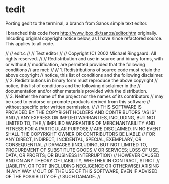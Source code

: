 tedit
=====

Porting gedit to the terminal, a branch from Sanos simple text editor.

I branched this code from http://www.jbox.dk/sanos/editor.htm originally.
Inlcuding original copyright notice below, as I have since refactored source.
This applies to all code.

//
// edit.c
//
// Text editor
//
// Copyright (C) 2002 Michael Ringgaard. All rights reserved.
//
// Redistribution and use in source and binary forms, with or without
// modification, are permitted provided that the following conditions
// are met:
// 
// 1. Redistributions of source code must retain the above copyright 
//    notice, this list of conditions and the following disclaimer.  
// 2. Redistributions in binary form must reproduce the above copyright
//    notice, this list of conditions and the following disclaimer in the
//    documentation and/or other materials provided with the distribution.  
// 3. Neither the name of the project nor the names of its contributors
//    may be used to endorse or promote products derived from this software
//    without specific prior written permission. 
// 
// THIS SOFTWARE IS PROVIDED BY THE COPYRIGHT HOLDERS AND CONTRIBUTORS "AS IS" AND
// ANY EXPRESS OR IMPLIED WARRANTIES, INCLUDING, BUT NOT LIMITED TO, THE
// IMPLIED WARRANTIES OF MERCHANTABILITY AND FITNESS FOR A PARTICULAR PURPOSE
// ARE DISCLAIMED.  IN NO EVENT SHALL THE COPYRIGHT OWNER OR CONTRIBUTORS BE LIABLE
// FOR ANY DIRECT, INDIRECT, INCIDENTAL, SPECIAL, EXEMPLARY, OR CONSEQUENTIAL
// DAMAGES (INCLUDING, BUT NOT LIMITED TO, PROCUREMENT OF SUBSTITUTE GOODS
// OR SERVICES; LOSS OF USE, DATA, OR PROFITS; OR BUSINESS INTERRUPTION)
// HOWEVER CAUSED AND ON ANY THEORY OF LIABILITY, WHETHER IN CONTRACT, STRICT
// LIABILITY, OR TORT (INCLUDING NEGLIGENCE OR OTHERWISE) ARISING IN ANY WAY
// OUT OF THE USE OF THIS SOFTWARE, EVEN IF ADVISED OF THE POSSIBILITY OF 
// SUCH DAMAGE.
// 
